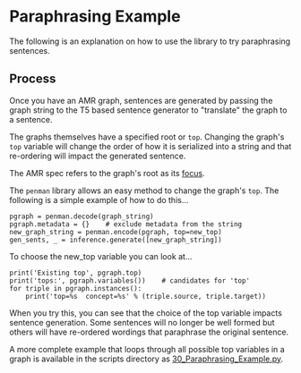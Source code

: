 # Paraphrasing Example
The following is an explanation on how to use the library to try paraphrasing sentences.

## Process
Once you have an AMR graph, sentences are generated by passing the graph string to the T5 based
sentence generator to "translate" the graph to a sentence.

The graphs themselves have a specified root or `top`.  Changing the graph's `top` variable will change the
order of how it is serialized into a string and that re-ordering will impact the generated sentence.

The AMR spec refers to the graph's root as its [focus](https://github.com/amrisi/amr-guidelines/blob/master/amr.md#focus).

The `penman` library allows an easy method to change the graph's `top`. The following is a simple example
of how to do this...
```
pgraph = penman.decode(graph_string)
pgraph.metadata = {}    # exclude metadata from the string
new_graph_string = penman.encode(pgraph, top=new_top)
gen_sents, _ = inference.generate([new_graph_string])
```
To choose the new_top variable you can look at...
```
print('Existing top', pgraph.top)
print('tops:', pgraph.variables())    # candidates for 'top'
for triple in pgraph.instances():
    print('top=%s  concept=%s' % (triple.source, triple.target))
```
When you try this, you can see that the choice of the top variable impacts sentence generation.
Some sentences will no longer be well formed but others will have re-ordered wordings that paraphrase
the original sentence.

A more complete example that loops through all possible top variables in a graph is available in the scripts directory as [30_Paraphrasing_Example.py](https://github.com/bjascob/amrlib/blob/master/scripts/1_Model_Generate_T5wtense/30_Paraphrasing_Example.py).
